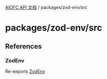 [AIOFC API 文档](../../../index.md) / packages/zod-env/src

# packages/zod-env/src

## References

### ZodEnv

Re-exports [ZodEnv](lib/zod-env/classes/ZodEnv.md)

